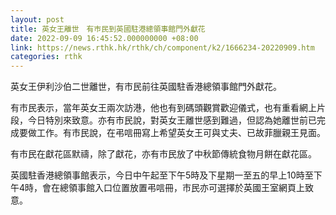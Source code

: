 ```yaml
---
layout: post
title: 英女王離世　有巿民到英國駐港總領事館門外獻花
date: 2022-09-09 16:45:52.000000000 +08:00
link: https://news.rthk.hk/rthk/ch/component/k2/1666234-20220909.htm
categories: rthk
---
```


英女王伊利沙伯二世離世，有巿民前往英國駐香港總領事館門外獻花。

有巿民表示，當年英女王兩次訪港，他也有到碼頭觀賞歡迎儀式，也有重看網上片段，今日特別來致意。亦有巿民說，對英女王離世感到難過，但認為她離世前已完成要做工作。有市民說，在弔唁冊寫上希望英女王可與丈夫、已故菲臘親王見面。

有市民在獻花區默禱，除了獻花，亦有市民放了中秋節傳統食物月餅在獻花區。

英國駐香港總領事館表示，今日中午起至下午5時及下星期一至五的早上10時至下午4時，會在總領事館入口位置放置弔唁冊，巿民亦可選擇於英國王室網頁上致意。

